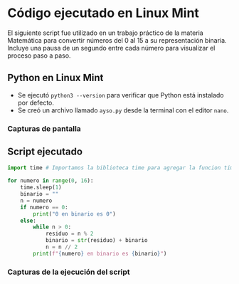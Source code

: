 # Código ejecutado en Linux Mint
El siguiente script fue utilizado en un trabajo práctico de la materia Matemática para convertir números del 0 al 15 a su representación binaria. Incluye una pausa de un segundo entre cada número para visualizar el proceso paso a paso.

## Python en Linux Mint
- Se ejecutó `python3 --version` para verificar que Python está instalado por defecto.
- Se creó un archivo llamado `ayso.py` desde la terminal con el editor `nano`.

### Capturas de pantalla

## Script ejecutado
```python
import time # Importamos la biblioteca time para agregar la funcion time.sleep().

for numero in range(0, 16):
    time.sleep(1)
    binario = ""
    n = numero
    if numero == 0:
        print("0 en binario es 0")
    else:
        while n > 0:
            residuo = n % 2
            binario = str(residuo) + binario
            n = n // 2
        print(f"{numero} en binario es {binario}")
```

### Capturas de la ejecución del script
